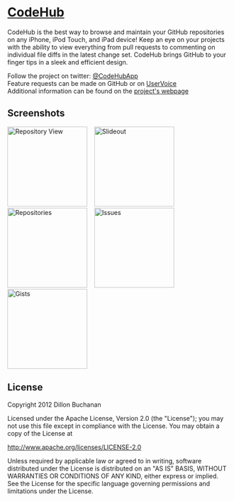 [CodeHub](http://thedillonb.github.io/CodeHub/)
=======

CodeHub is the best way to browse and maintain your GitHub repositories on any iPhone, iPod Touch, and iPad device! Keep an eye on your projects with the ability to view everything from pull requests to commenting on individual file diffs in the latest change set. CodeHub brings GitHub to your finger tips in a sleek and efficient design. 

Follow the project on twitter: [@CodeHubApp](http://www.twitter.com/CodeHubApp)<br />
Feature requests can be made on GitHub or on [UserVoice](http://codehub.uservoice.com/)<br />
Additional information can be found on the [project's webpage](http://thedillonb.github.io/CodeHub/)

Screenshots
------------------

<img alt="Repository View" src="https://raw.github.com/thedillonb/CodeHub/master/Screenshots/Image1.png" width="180">
&nbsp;&nbsp;
<img alt="Slideout" src="https://raw.github.com/thedillonb/CodeHub/master/Screenshots/Image2.png" width="180">
&nbsp;&nbsp;
<img alt="Repositories" src="https://raw.github.com/thedillonb/CodeHub/master/Screenshots/Image3.png" width="180">
&nbsp;&nbsp;
<img alt="Issues" src="https://raw.github.com/thedillonb/CodeHub/master/Screenshots/Image4.png" width="180">
&nbsp;&nbsp;
<img alt="Gists" src="https://raw.github.com/thedillonb/CodeHub/master/Screenshots/Image5.png" width="180">



License
-----------------
Copyright 2012 Dillon Buchanan

Licensed under the Apache License, Version 2.0 (the "License");
you may not use this file except in compliance with the License.
You may obtain a copy of the License at

   http://www.apache.org/licenses/LICENSE-2.0

Unless required by applicable law or agreed to in writing, software
distributed under the License is distributed on an "AS IS" BASIS,
WITHOUT WARRANTIES OR CONDITIONS OF ANY KIND, either express or implied.
See the License for the specific language governing permissions and
limitations under the License.

